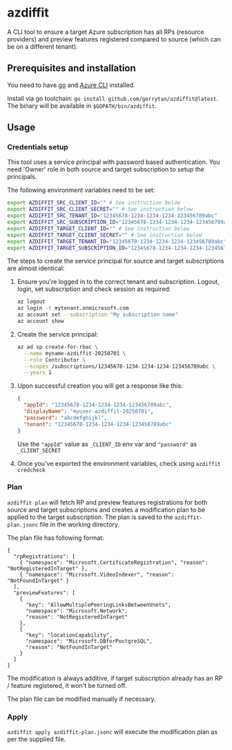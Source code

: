 # azdiffit

A CLI tool to ensure a target Azure subscription has all RPs (resource providers) and preview features registered
compared to source (which can be on a different tenant).

## Prerequisites and installation

You need to have [go](https://go.dev/doc/install) and [Azure CLI](https://learn.microsoft.com/cli/azure/install-azure-cli) installed.

Install via go toolchain: `go install github.com/gerrytan/azdiffit@latest`. The binary will be available in
`$GOPATH/bin/azdiffit`.

## Usage

### Credentials setup

This tool uses a service principal with password based authentication. You need 'Owner' role in both source and target
subscription to setup the principals.

The following environment variables need to be set:

```bash
export AZDIFFIT_SRC_CLIENT_ID="" # See instruction below
export AZDIFFIT_SRC_CLIENT_SECRET="" # See instruction below
export AZDIFFIT_SRC_TENANT_ID="12345678-1234-1234-1234-123456789abc"
export AZDIFFIT_SRC_SUBSCRIPTION_ID="12345678-1234-1234-1234-123456789abc"
export AZDIFFIT_TARGET_CLIENT_ID="" # See instruction below
export AZDIFFIT_TARGET_CLIENT_SECRET="" # See instruction below
export AZDIFFIT_TARGET_TENANT_ID="12345678-1234-1234-1234-123456789abc"
export AZDIFFIT_TARGET_SUBSCRIPTION_ID="12345678-1234-1234-1234-123456789abc"
```

The steps to create the service principal for source and target subscriptions are almost identical:

1. Ensure you're logged in to the correct tenant and subscription. Logout, login, set subscription and check session as
   required:

    ```bash
    az logout
    az login -t mytenant.onmicrosoft.com
    az account set --subscription "My subscription name"
    az account show
    ```

1. Create the service principal:

    ```bash
    az ad sp create-for-rbac \
      --name myname-azdiffit-20250701 \
      --role Contributor \
      --scopes /subscriptions/12345678-1234-1234-1234-123456789abc \
      --years 1
    ```

1. Upon successful creation you will get a response like this:

    ```json
    {
      "appId": "12345678-1234-1234-1234-123456789abc",
      "displayName": "myuser-azdiffit-20250701",
      "password": "abcdefghijkl",
      "tenant": "12345678-1234-1234-1234-123456789abc"
    }
    ```

    Use the `"appId"` value as `_CLIENT_ID` env var and `"password"` as `_CLIENT_SECRET`

1. Once you've exported the environment variables, check using `azdiffit credcheck`

### Plan

`azdiffit plan` will fetch RP and preview features registrations for both source and target subscriptions and creates a
modification plan to be applied to the target subscription. The plan is saved to the `azdiffit-plan.jsonc` file in the
working directory.

The plan file has following format:

```jsonc
{
  "rpRegistrations": [
    { "namespace": "Microsoft.CertificateRegistration", "reason": "NotRegisteredInTarget" },
    { "namespace": "Microsoft.VideoIndexer", "reason": "NotFoundInTarget" }
  ],
  "previewFeatures": [
    {
      "key": "AllowMultiplePeeringLinksBetweenVnets",
      "namespace": "Microsoft.Network",
      "reason": "NotRegisteredInTarget"
    },
    {
      "key": "locationCapability",
      "namespace": "Microsoft.DBforPostgreSQL",
      "reason": "NotFoundInTarget"
    }
  ]
}

```

The modification is always additive, if target subscription already has an RP / feature registered, it won't be turned
off.

The plan file can be modified manually if necessary.

### Apply

`azdiffit apply azdiffit-plan.jsonc` will execute the modification plan as per the supplied file.
